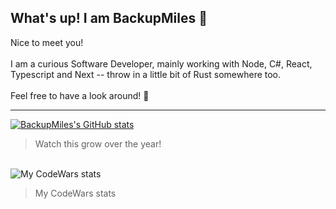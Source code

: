 ## What's up! I am BackupMiles 👏

Nice to meet you!\
\
I am a curious Software Developer, mainly working with Node, C#, React, Typescript and Next -- throw in a little bit of Rust somewhere too.\
\
Feel free to have a look around! 🚢

---
[![BackupMiles's GitHub stats](https://github-readme-stats.vercel.app/api?username=backupmiles&theme=dracula)](https://github.com/anuraghazra/github-readme-stats)
>Watch this grow over the year!

\
![My CodeWars stats](https://www.codewars.com/users/BackupMiles/badges/large)
>My CodeWars stats

<!--
**BackupMiles/BackupMiles** is a ✨ _special_ ✨ repository because its `README.md` (this file) appears on your GitHub profile.

Here are some ideas to get you started:

- 🔭 I’m currently working on ...
- 🌱 I’m currently learning ...
- 👯 I’m looking to collaborate on ...
- 🤔 I’m looking for help with ...
- 💬 Ask me about ...
- 📫 How to reach me: ...
- 😄 Pronouns: ...
- ⚡ Fun fact: ...
-->

